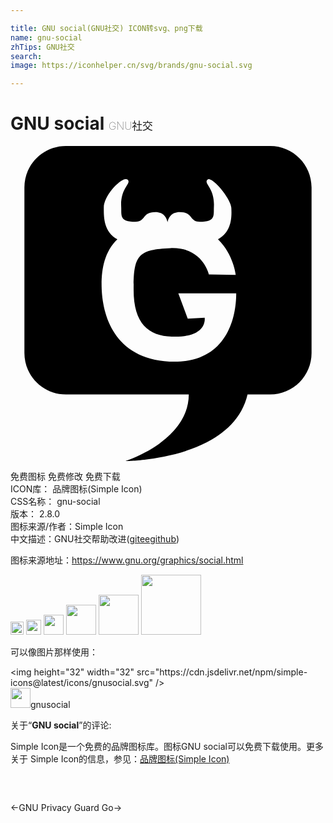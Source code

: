 ```yaml
---

title: GNU social(GNU社交) ICON转svg、png下载
name: gnu-social
zhTips: GNU社交
search: 
image: https://iconhelper.cn/svg/brands/gnu-social.svg

---
```


# GNU social  <small style="font-size: 60%;font-weight: 100">GNU社交</small>

<div id="svg" class="svg-wrap">
<svg role="img" viewBox="0 0 24 24" xmlns="http://www.w3.org/2000/svg"><title>GNU social icon</title><path d="M4.217 0C2.474 0 1.06 1.413 1.06 3.156V15.77c0 1.744 1.414 3.158 3.157 3.158h9.367C13.567 22.498 8.756 24 8.756 24s8.138-.038 9.305-5.072h1.72c1.744 0 3.157-1.414 3.157-3.157V3.157C22.938 1.413 21.524 0 19.782 0H4.218zm4.527 2.53c.073-.013.132-.003.174.034.335.3-.556.593-.484 2.063.032.646-.16 1.146 1.076 1.146.826 0 .483-.734 1.523-.734.656 0 .86.435.934.767.072-.33.274-.768.93-.768 1.04 0 .7.733 1.525.733 1.237 0 1.044-.5 1.076-1.146.072-1.47-.82-1.764-.484-2.063.042-.037.1-.042.172-.02.5.143 1.607 1.558 1.638 2.155.038.71.04 1.825-1.015 2.407 1.19 1.167 1.352 2.72 1.352 2.72l-2.045-.034s-.464-2.118-2.94-2.01c-2.474.108-2.796.538-2.796 3.156 0 2.617 1.147 3.517 2.905 3.585 2.76.108 2.51-1.433 2.51-1.433l-1.29.072-.718-1.937h4.41c0 2.116-.897 5.414-5.092 5.2-4.196-.216-5.128-3.515-5.164-5.74-.018-1.225.188-2.602 1.2-3.574-1.052-.58-1.033-1.7-1.033-2.414 0-.88 1.13-2.084 1.637-2.17z"/></svg>
</div>
<detail full-name='gnu-social'></detail>

<div class="detail-page">
<p>
<span><span class="badge-success badge">免费图标</span> <span class="badge-success badge">免费修改</span>  <span class="badge-success badge">免费下载</span> </span>
<br/>
<span>
ICON库：
<span class="badge-secondary badge">品牌图标(Simple Icon)</span> 
</span>
<br/>
<span>
CSS名称：
<span class="badge-secondary badge">gnu-social</span> 
</span>

<br/>
<span>
版本：
<span class="badge-secondary badge">2.8.0</span> 
</span>
<br/>
<span>图标来源/作者：<span class="badge-light badge">Simple Icon</span></span> 
<br/>
<span class="zh-detail">中文描述：<span class="badge-primary badge">GNU社交</span><span class="help-link"><span>帮助改进</span>(<a href="https://gitee.com/liuwave/icon-helper/edit/master/json/brands/gnu-social.json" target="_blank" rel="noopener noreferrer">gitee</a><a href="https://github.com/liuwave/icon-helper/edit/master/json/brands/gnu-social.json" target="_blank" rel="noopener noreferrer">github</a></span>)</span><br/>
</p>
</div><div class="description description alert alert-light"><p>图标来源地址：<a href="https://www.gnu.org/graphics/social.html" target="_blank" rel="noopener noreferrer">https://www.gnu.org/graphics/social.html</a></p></div>
<div class="alert alert-dark">
<img height="21" width="21" src="https://cdn.jsdelivr.net/npm/simple-icons@latest/icons/gnusocial.svg" />
<img height="24" width="24" src="https://cdn.jsdelivr.net/npm/simple-icons@latest/icons/gnusocial.svg" />
<img height="32" width="32" src="https://cdn.jsdelivr.net/npm/simple-icons@latest/icons/gnusocial.svg" />
<img height="48" width="48" src="https://cdn.jsdelivr.net/npm/simple-icons@latest/icons/gnusocial.svg" />
<img height="64" width="64" src="https://cdn.jsdelivr.net/npm/simple-icons@latest/icons/gnusocial.svg" />
<img height="96" width="96" src="https://cdn.jsdelivr.net/npm/simple-icons@latest/icons/gnusocial.svg" />

</div>
<div>
  <p>可以像图片那样使用：    
  </p>
  <div class="alert alert-primary" style="font-size: 14px">
    &lt;img height="32" width="32" src="https://cdn.jsdelivr.net/npm/simple-icons@latest/icons/gnusocial.svg" /&gt;
    <copy-btn content='<img height="32" width="32" src="https://cdn.jsdelivr.net/npm/simple-icons@latest/icons/gnusocial.svg" />'></copy-btn>
  </div>
  <div class="alert alert-secondary">
    <img height="32" width="32" src="https://cdn.jsdelivr.net/npm/simple-icons@latest/icons/gnusocial.svg" />gnusocial
    <copy-btn content="gnusocial" btn-title="复制图标名称"></copy-btn>
  </div>
</div>
<div class="icon-detail__container">
<p>关于“<b>GNU social</b>”的评论:</p>
</div>
<Vssue title="关于“GNU social”的评论" />
<div><p>Simple Icon是一个免费的品牌图标库。图标GNU social可以免费下载使用。更多关于  Simple Icon的信息，参见：<a target="_blank" href="https://iconhelper.cn/brands.html">品牌图标(Simple Icon)</a>
</p></div>


<div style="padding:2rem 0 " class="page-nav"><p class="inner"><span class="prev">←<router-link to="/icon/gnu-privacy-guard.html">GNU Privacy Guard</router-link></span> <span class="next"><router-link to="/icon/go.html">Go</router-link>→</span></p></div>
